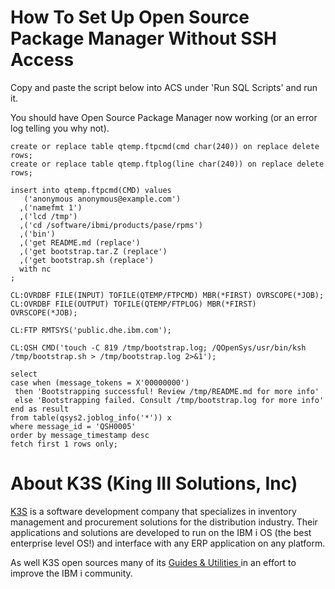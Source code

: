 # How To Set Up Open Source Package Manager Without SSH Access

Copy and paste the script below into ACS under 'Run SQL Scripts' and run it. 

You should have Open Source Package Manager now working (or an error log telling you why not). 

```
create or replace table qtemp.ftpcmd(cmd char(240)) on replace delete rows;
create or replace table qtemp.ftplog(line char(240)) on replace delete rows;

insert into qtemp.ftpcmd(CMD) values 
   ('anonymous anonymous@example.com')
  ,('namefmt 1')
  ,('lcd /tmp')
  ,('cd /software/ibmi/products/pase/rpms')
  ,('bin')
  ,('get README.md (replace')
  ,('get bootstrap.tar.Z (replace')
  ,('get bootstrap.sh (replace')
  with nc
;

CL:OVRDBF FILE(INPUT) TOFILE(QTEMP/FTPCMD) MBR(*FIRST) OVRSCOPE(*JOB);
CL:OVRDBF FILE(OUTPUT) TOFILE(QTEMP/FTPLOG) MBR(*FIRST) OVRSCOPE(*JOB);

CL:FTP RMTSYS('public.dhe.ibm.com');

CL:QSH CMD('touch -C 819 /tmp/bootstrap.log; /QOpenSys/usr/bin/ksh /tmp/bootstrap.sh > /tmp/bootstrap.log 2>&1');

select
case when (message_tokens = X'00000000')
 then 'Bootstrapping successful! Review /tmp/README.md for more info'
 else 'Bootstrapping failed. Consult /tmp/bootstrap.log for more info'
end as result
from table(qsys2.joblog_info('*')) x
where message_id = 'QSH0005'
order by message_timestamp desc
fetch first 1 rows only;
```

# About K3S (King III Solutions, Inc)

[K3S](https://k3s.com) is a software development company that specializes in inventory management and procurement solutions for the distribution industry. Their applications and solutions are developed to run on the IBM i OS (the best enterprise level OS!) and interface with any ERP application on any platform. 

As well K3S open sources many of its [Guides & Utilities ](https://technical.k3s.com/docs/utilities/) in an effort to improve the IBM i community. 
